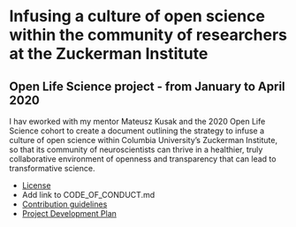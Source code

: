 # Infusing a culture of open science within the community of researchers at the Zuckerman Institute
## Open Life Science project - from January to April 2020 

I hav eworked with my mentor Mateusz Kusak and the 2020 Open Life Science cohort to create a document outlining the strategy to infuse a culture of open science within Columbia University’s Zuckerman Institute, so that its community of neuroscientists can thrive in a healthier, truly collaborative environment of openness and transparency that can lead to transformative science.

* [License](./LICENSE.html)
* Add link to CODE_OF_CONDUCT.md
* [Contribution guidelines](./CONTRIBUTING.html)
* [Project Development Plan](./Project_Development_Plan.html)
